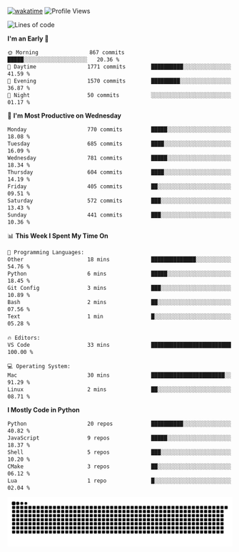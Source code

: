 [![wakatime](https://wakatime.com/badge/user/b920b284-3cde-4cd4-b72e-f7f22d050b16.svg)](https://wakatime.com/@b920b284-3cde-4cd4-b72e-f7f22d050b16)
![Profile Views](http://img.shields.io/badge/Profile%20Views-4586-blue)
<!--START_SECTION:waka-->
![Lines of code](https://img.shields.io/badge/From%20Hello%20World%20I%27ve%20Written-5.1%20million%20lines%20of%20code-blue)

**I'm an Early 🐤** 

```text
🌞 Morning                867 commits         █████░░░░░░░░░░░░░░░░░░░░   20.36 % 
🌆 Daytime                1771 commits        ██████████░░░░░░░░░░░░░░░   41.59 % 
🌃 Evening                1570 commits        █████████░░░░░░░░░░░░░░░░   36.87 % 
🌙 Night                  50 commits          ░░░░░░░░░░░░░░░░░░░░░░░░░   01.17 % 
```
📅 **I'm Most Productive on Wednesday** 

```text
Monday                   770 commits         █████░░░░░░░░░░░░░░░░░░░░   18.08 % 
Tuesday                  685 commits         ████░░░░░░░░░░░░░░░░░░░░░   16.09 % 
Wednesday                781 commits         █████░░░░░░░░░░░░░░░░░░░░   18.34 % 
Thursday                 604 commits         ████░░░░░░░░░░░░░░░░░░░░░   14.19 % 
Friday                   405 commits         ██░░░░░░░░░░░░░░░░░░░░░░░   09.51 % 
Saturday                 572 commits         ███░░░░░░░░░░░░░░░░░░░░░░   13.43 % 
Sunday                   441 commits         ███░░░░░░░░░░░░░░░░░░░░░░   10.36 % 
```


📊 **This Week I Spent My Time On** 

```text
💬 Programming Languages: 
Other                    18 mins             ██████████████░░░░░░░░░░░   54.76 % 
Python                   6 mins              █████░░░░░░░░░░░░░░░░░░░░   18.45 % 
Git Config               3 mins              ███░░░░░░░░░░░░░░░░░░░░░░   10.89 % 
Bash                     2 mins              ██░░░░░░░░░░░░░░░░░░░░░░░   07.56 % 
Text                     1 min               █░░░░░░░░░░░░░░░░░░░░░░░░   05.28 % 

🔥 Editors: 
VS Code                  33 mins             █████████████████████████   100.00 % 

💻 Operating System: 
Mac                      30 mins             ███████████████████████░░   91.29 % 
Linux                    2 mins              ██░░░░░░░░░░░░░░░░░░░░░░░   08.71 % 
```

**I Mostly Code in Python** 

```text
Python                   20 repos            ██████████░░░░░░░░░░░░░░░   40.82 % 
JavaScript               9 repos             █████░░░░░░░░░░░░░░░░░░░░   18.37 % 
Shell                    5 repos             ███░░░░░░░░░░░░░░░░░░░░░░   10.20 % 
CMake                    3 repos             ██░░░░░░░░░░░░░░░░░░░░░░░   06.12 % 
Lua                      1 repo              █░░░░░░░░░░░░░░░░░░░░░░░░   02.04 % 
```




<!--END_SECTION:waka-->
![Snake animation](https://raw.githubusercontent.com/timmypidashev/timmypidashev/main/commits.svg)
